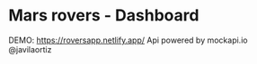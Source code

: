 # Mars rovers - Dashboard
DEMO: https://roversapp.netlify.app/
Api powered by mockapi.io
 @javilaortiz

